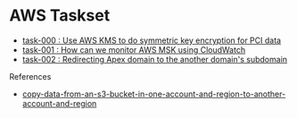 # AWS Taskset

- [task-000 :    Use AWS KMS to do symmetric key encryption for PCI data](taskset/task-001-kms)
- [task-001 :    How can we monitor AWS MSK using CloudWatch](taskset/task-002-monitoring-msk)
- [task-002 :    Redirecting Apex domain to the another domain's subdomain](taskset/task-003-redirection-using-s3-cloudfront)

References

- [copy-data-from-an-s3-bucket-in-one-account-and-region-to-another-account-and-region](https://docs.aws.amazon.com/prescriptive-guidance/latest/patterns/copy-data-from-an-s3-bucket-in-one-account-and-region-to-another-account-and-region.html)
